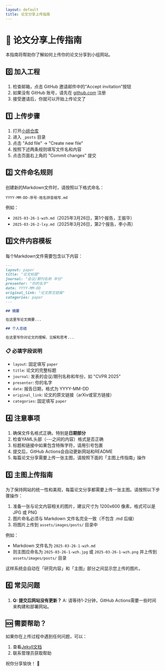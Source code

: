 ```yaml
---
layout: default
title: 论文分享上传指南
---
```


# 📝 论文分享上传指南

本指南将帮助你了解如何上传你的论文分享到小组网站。

## 0️⃣ 加入工程

1. 检查邮箱，点击 GitHub 邀请邮件中的“Accept invitation”按钮
2. 如果没有 GitHub 账号，请先在 [github.com](https://github.com) 注册
3. 接受邀请后，你就可以开始上传论文了

## 1️⃣ 上传步骤

1. 打开[小组仓库](https://github.com/shixuan7/ahu-test)
2. 进入 `_posts` 目录
3. 点击 "Add file" → "Create new file"
4. 按照下述两条规则填写文件名和内容
5. 点击页面右上角的 "Commit changes" 提交

## 2️⃣ 文件命名规则
创建新的Markdown文件时，请按照以下格式命名：
```
YYYY-MM-DD-序号-姓名拼音缩写.md
```

例如：
- `2025-03-26-1-wzh.md`（2025年3月26日，第1个报告，王振华）
- `2025-03-26-2-lxy.md`（2025年3月26日，第2个报告，李小燕）

## 3️⃣文件内容模板
每个Markdown文件需要包含以下内容：

```markdown
---
layout: paper
title: "论文标题"
journal: "会议/期刊名称 年份"
presenter: "你的名字"
date: YYYY-MM-DD
original_link: "论文原文链接"
categories: paper
---

## 摘要

在这里写论文摘要...

## 个人总结

在这里写你对论文的理解、见解和思考...
```

### 📋 必填字段说明

- `layout`: 固定填写 `paper`
- `title`: 论文的完整标题
- `journal`: 发表的会议/期刊名称和年份，如 "CVPR 2025"
- `presenter`: 你的名字
- `date`: 报告日期，格式为 YYYY-MM-DD
- `original_link`: 论文的原文链接（arXiv或官方链接）
- `categories`: 固定填写 `paper`



## 4️⃣ 注意事项

1. 确保文件名格式正确，特别是**日期部分**
2. 检查YAML头部（---之间的内容）格式是否正确
3. 标题和链接中如果包含特殊字符，请用引号包裹
4. 提交后，GitHub Actions会自动更新网站和README
5. 每篇论文分享需要上传一张主图，请按照下面的「主图上传指南」操作


## 5️⃣ 主图上传指南

为了保持网站的统一性和美观，每篇论文分享都需要上传一张主图。请按照以下步骤操作：

1. 准备一张与论文内容相关的图片，建议尺寸为 1200x600 像素，格式可以是 JPG 或 PNG
2. 图片命名必须与 Markdown 文件名完全一致（不包含 .md 后缀）
3. 将图片上传到 `assets/images/posts/` 目录中

例如：
- Markdown 文件名为 `2025-03-26-1-wzh.md`
- 则主图应命名为 `2025-03-26-1-wzh.jpg` 或 `2025-03-26-1-wzh.png` 并上传到 `assets/images/posts/` 目录

这样系统会自动在「研究内容」和「主图」部分之间显示您上传的图片。

## 6️⃣ 常见问题

1. **Q: 提交后网站没有更新？**
   A: 请等待1-2分钟，GitHub Actions需要一些时间来构建和部署网站。


## 🆘 需要帮助？

如果你在上传过程中遇到任何问题，可以：
1. 查看[Jekyll文档](https://jekyllrb.com/docs/)
2. 联系管理员获取帮助

祝你分享愉快！ 🎉
